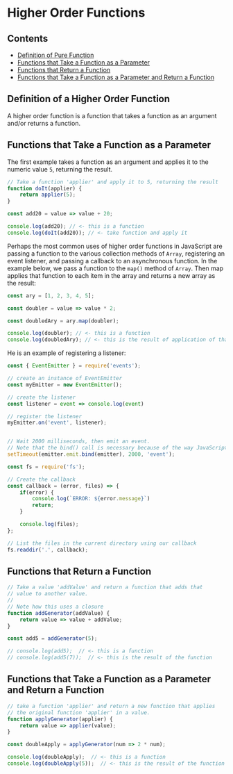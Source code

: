 # Higher Order Functions

## Contents
- [Definition of Pure Function](#section1)
- [Functions that Take a Function as a Parameter](#section2)
- [Functions that Return a Function](#section3)
- [Functions that Take a Function as a Parameter and Return a Function](#section4)

<div id="section1"/>

## Definition of a Higher Order Function

A higher order function is a function that takes a function as an argument and/or returns a function.

<div id="section2"/>

## Functions that Take a Function as a Parameter

The first example takes a function as an argument and applies it to the numeric value `5`, returning the result.
```js
// Take a function 'applier' and apply it to 5, returning the result
function doIt(applier) {
    return applier(5);
}

const add20 = value => value + 20;

console.log(add20); // <- this is a function
console.log(doIt(add20)); // <- take function and apply it
```

Perhaps the most common uses of higher order functions in JavaScript are passing a function to the various collection methods of `Array`, registering an event listener, and passing a callback to an asynchronous function. In the example below, we pass a function to the `map()` method of `Array`. Then map applies that function to each item in the array and returns a new array as the result:
```js
const ary = [1, 2, 3, 4, 5];

const doubler = value => value * 2;

const doubledAry = ary.map(doubler);

console.log(doubler); // <- this is a function
console.log(doubledAry); // <- this is the result of application of that function
```

He is an example of registering a listener:
```js
const { EventEmitter } = require('events');

// create an instance of EventEmitter
const myEmitter = new EventEmitter();

// create the listener
const listener = event => console.log(event)

// register the listener
myEmitter.on('event', listener);


// Wait 2000 milliseconds, then emit an event.
// Note that the bind() call is necessary because of the way JavaScript handles 'this'
setTimeout(emitter.emit.bind(emitter), 2000, 'event');
```

```js
const fs = require('fs');

// Create the callback
const callback = (error, files) => {
    if(error) {
        console.log(`ERROR: ${error.message}`)
        return;
    }

    console.log(files);
};

// List the files in the current directory using our callback
fs.readdir('.', callback);
```

<div id="section3"/>

## Functions that Return a Function

```js
// Take a value 'addValue' and return a function that adds that
// value to another value.
//
// Note how this uses a closure
function addGenerator(addValue) {
    return value => value + addValue;
}

const add5 = addGenerator(5);

// console.log(add5);  // <- this is a function
// console.log(add5(7));  // <- this is the result of the function
```

<div id="section4"/>

## Functions that Take a Function as a Parameter and Return a Function

```js
// take a function 'applier' and return a new function that applies
// the original function 'applier' in a value.
function applyGenerator(applier) {
    return value => applier(value);
}

const doubleApply = applyGenerator(num => 2 * num);

console.log(doubleApply);  // <- this is a function
console.log(doubleApply(5));  // <- this is the result of the function
```